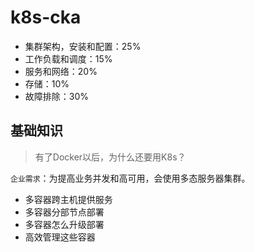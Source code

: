# k8s-cka

- 集群架构，安装和配置：25%	
- 工作负载和调度：15%	
- 服务和网络：20%
- 存储：10%
- 故障排除：30%	

## 基础知识

> 有了Docker以后，为什么还要用K8s？

`企业需求`：为提高业务并发和高可用，会使用多态服务器集群。

- 多容器跨主机提供服务
- 多容器分部节点部署
- 多容器怎么升级部署
- 高效管理这些容器
